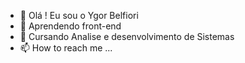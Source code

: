 - 👋 Olá ! Eu sou o Ygor Belfiori
- 👀 Aprendendo front-end
- 🌱 Cursando Analise e desenvolvimento de Sistemas
- 📫 How to reach me ...
